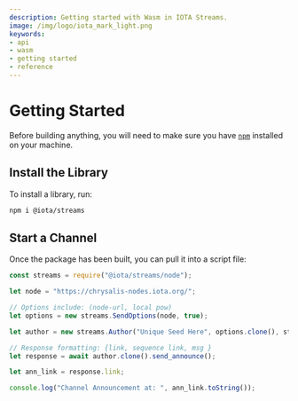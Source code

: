 ```yaml
---
description: Getting started with Wasm in IOTA Streams.
image: /img/logo/iota_mark_light.png
keywords:
- api
- wasm
- getting started
- reference
---
```

# Getting Started

Before building anything, you will need to make sure you have [`npm`](https://www.npmjs.com/) installed on your machine.

## Install the Library

To install a library, run:

```bash
npm i @iota/streams
```


## Start a Channel 

Once the package has been built, you can pull it into a script file: 

```javascript
const streams = require("@iota/streams/node");

let node = "https://chrysalis-nodes.iota.org/";

// Options include: (node-url, local pow)
let options = new streams.SendOptions(node, true);

let author = new streams.Author("Unique Seed Here", options.clone(), streams.ChannelType.MultiBranch );

// Response formatting: {link, sequence link, msg }
let response = await author.clone().send_announce();

let ann_link = response.link;

console.log("Channel Announcement at: ", ann_link.toString());
```
